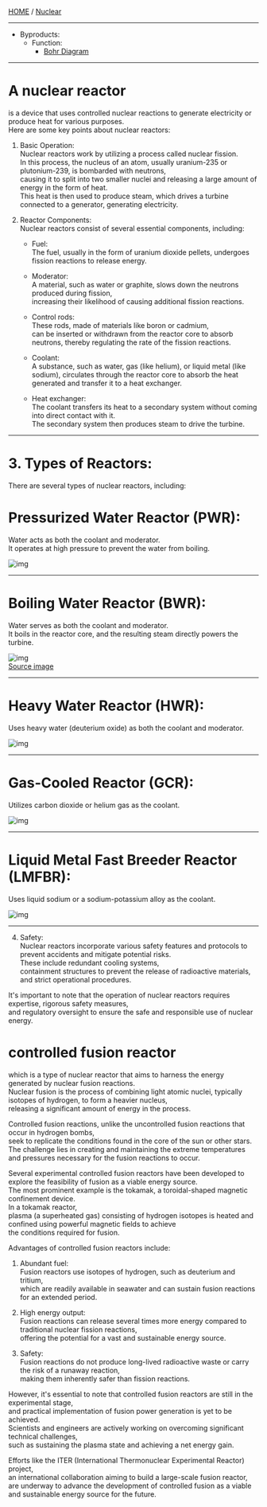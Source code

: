 [HOME](/README.md) / [Nuclear](/assets/docs/nuclear/readme.md)    

---  

- Byproducts:    
  - Function:  
    - [Bohr Diagram](/assets/docs/nuclear/reactors/Bohr-Diagram/readme.md)    


---   

# A nuclear reactor   
  is a device that uses controlled nuclear reactions to generate electricity or produce heat for various purposes.   
   Here are some key points about nuclear reactors:   

   1. Basic Operation:   
       Nuclear reactors work by utilizing a process called nuclear fission.   
        In this process, the nucleus of an atom, usually uranium-235 or plutonium-239, is bombarded with neutrons,   
         causing it to split into two smaller nuclei and releasing a large amount of energy in the form of heat.    
          This heat is then used to produce steam, which drives a turbine connected to a generator, generating electricity.   

   2. Reactor Components:   
       Nuclear reactors consist of several essential components, including:   
        - Fuel:   
           The fuel, usually in the form of uranium dioxide pellets, undergoes fission reactions to release energy.   
           
        - Moderator:   
           A material, such as water or graphite, slows down the neutrons produced during fission,   
            increasing their likelihood of causing additional fission reactions.  
            
       - Control rods:  
          These rods, made of materials like boron or cadmium,   
           can be inserted or withdrawn from the reactor core to absorb neutrons, thereby regulating the rate of the fission reactions.
           
       - Coolant:  
          A substance, such as water, gas (like helium), or liquid metal (like sodium), 
           circulates through the reactor core to absorb the heat generated and transfer it to a heat exchanger.     
     
      - Heat exchanger:   
         The coolant transfers its heat to a secondary system without coming into direct contact with it.   
          The secondary system then produces steam to drive the turbine.    

--------------------

 # 3. Types of Reactors:    
   There are several types of nuclear reactors, including:   
        
# Pressurized Water Reactor (PWR):   
   Water acts as both the coolant and moderator.   
    It operates at high pressure to prevent the water from boiling.   
                
   ![img](/assets/docs/nuclear/reactors/imgs/400px-PressurizedWaterReactor.gif)           

--------------------

 # Boiling Water Reactor (BWR):   
   Water serves as both the coolant and moderator.   
    It boils in the reactor core, and the resulting steam directly powers the turbine.  

   ![img](/assets/docs/nuclear/reactors/imgs/BoilingWaterReactor.gif)                
   [Source image](https://upload.wikimedia.org/wikipedia/commons/4/4a/BoilingWaterReactor.gif)  

--------------------

 # Heavy Water Reactor (HWR):   
  Uses heavy water (deuterium oxide) as both the coolant and moderator.  
           
   ![img](/assets/docs/nuclear/reactors/imgs/PressurizedHeavyWaterReactor.jpg)                

--------------------

 # Gas-Cooled Reactor (GCR):  
   Utilizes carbon dioxide or helium gas as the coolant.  
           
   ![img](/assets/docs/nuclear/reactors/imgs/NuclearReactorAdvancedGas-cooledReactor.jpg)                

--------------------

# Liquid Metal Fast Breeder Reactor (LMFBR):   
  Uses liquid sodium or a sodium-potassium alloy as the coolant.   

   ![img](/assets/docs/nuclear/reactors/imgs/FastBreederReactors.jpg)                

--------------------

   4. Safety:   
       Nuclear reactors incorporate various safety features and protocols to prevent accidents and mitigate potential risks.    
        These include redundant cooling systems,    
         containment structures to prevent the release of radioactive materials, and strict operational procedures.    

It's important to note that the operation of nuclear reactors requires expertise, rigorous safety measures,     
 and regulatory oversight to ensure the safe and responsible use of nuclear energy.  

# controlled fusion reactor
   which is a type of nuclear reactor that aims to harness the energy generated by nuclear fusion reactions.    
    Nuclear fusion is the process of combining light atomic nuclei, typically isotopes of hydrogen, to form a heavier nucleus,   
     releasing a significant amount of energy in the process.    

   Controlled fusion reactions, unlike the uncontrolled fusion reactions that occur in hydrogen bombs,     
    seek to replicate the conditions found in the core of the sun or other stars.     
     The challenge lies in creating and maintaining the extreme temperatures and pressures necessary for the fusion reactions to occur.    

   Several experimental controlled fusion reactors have been developed to explore the feasibility of fusion as a viable energy source.   
    The most prominent example is the tokamak, a toroidal-shaped magnetic confinement device.    
     In a tokamak reactor,   
      plasma (a superheated gas) consisting of hydrogen isotopes is heated and confined using powerful magnetic fields to achieve     
       the conditions required for fusion. 

   Advantages of controlled fusion reactors include:   

   1. Abundant fuel:   
       Fusion reactors use isotopes of hydrogen, such as deuterium and tritium,    
        which are readily available in seawater and can sustain fusion reactions for an extended period.     

   2. High energy output:   
       Fusion reactions can release several times more energy compared to traditional nuclear fission reactions,    
        offering the potential for a vast and sustainable energy source.   

   3. Safety:   
       Fusion reactions do not produce long-lived radioactive waste or carry the risk of a runaway reaction,     
        making them inherently safer than fission reactions.   

   However, it's essential to note that controlled fusion reactors are still in the experimental stage,   
    and practical implementation of fusion power generation is yet to be achieved.     
     Scientists and engineers are actively working on overcoming significant technical challenges,     
      such as sustaining the plasma state and achieving a net energy gain.    
 
Efforts like the ITER (International Thermonuclear Experimental Reactor) project,    
 an international collaboration aiming to build a large-scale fusion reactor,    
  are underway to advance the development of controlled fusion as a viable and sustainable energy source for the future.   
